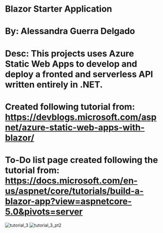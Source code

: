 # Blazor Starter Application
# By: Alessandra Guerra Delgado 
# Desc: This projects uses Azure Static Web Apps to develop and deploy a fronted and serverless API written entirely in .NET. 
# Created following tutorial from: https://devblogs.microsoft.com/aspnet/azure-static-web-apps-with-blazor/
# To-Do list page created following the tutorial from: https://docs.microsoft.com/en-us/aspnet/core/tutorials/build-a-blazor-app?view=aspnetcore-5.0&pivots=server 


![tutorial_3](https://user-images.githubusercontent.com/62119621/134457022-5fba2397-9370-4388-988d-137d22188e5d.png)
![tutorial_3_pt2](https://user-images.githubusercontent.com/62119621/134457024-b488197a-37a0-4b30-a6a4-2ce216c9b062.png)
